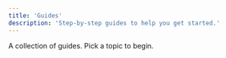 ```yaml
---
title: 'Guides'
description: 'Step-by-step guides to help you get started.'
---
```


A collection of guides. Pick a topic to begin.

